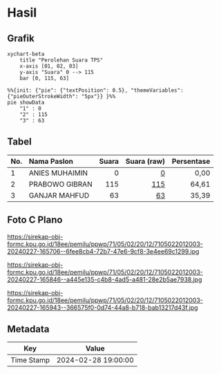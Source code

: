 # Hasil

## Grafik

```mermaid
xychart-beta
    title "Perolehan Suara TPS"
    x-axis [01, 02, 03]
    y-axis "Suara" 0 --> 115
    bar [0, 115, 63]
```

```mermaid
%%{init: {"pie": {"textPosition": 0.5}, "themeVariables": {"pieOuterStrokeWidth": "5px"}} }%%
pie showData
    "1" : 0
    "2" : 115
    "3" : 63
```

## Tabel

| No. | Nama Paslon    | Suara | Suara (raw) | Persentase |
|:--- |:-------------- | -----:| -----------:| ----------:|
| 1   | ANIES MUHAIMIN | 0     | [0][p-1]    | 0,00       |
| 2   | PRABOWO GIBRAN | 115   | [115][p-2]  | 64,61      |
| 3   | GANJAR MAHFUD  | 63    | [63][p-3]   | 35,39      |


[p-1]: https://github.com/gigit-pemilu/pemilu-2024-71-sulawesi-utara/blob/main/pilpres/hitung-suara/sub/71-sulawesi-utara/sub/05-minahasa-selatan/sub/02-tompaso-baru/sub/2012-kinalawiran/sub/003-tps/sub/paslon-1.txt
[p-2]: https://github.com/gigit-pemilu/pemilu-2024-71-sulawesi-utara/blob/main/pilpres/hitung-suara/sub/71-sulawesi-utara/sub/05-minahasa-selatan/sub/02-tompaso-baru/sub/2012-kinalawiran/sub/003-tps/sub/paslon-2.txt
[p-3]: https://github.com/gigit-pemilu/pemilu-2024-71-sulawesi-utara/blob/main/pilpres/hitung-suara/sub/71-sulawesi-utara/sub/05-minahasa-selatan/sub/02-tompaso-baru/sub/2012-kinalawiran/sub/003-tps/sub/paslon-3.txt

## Foto C Plano

https://sirekap-obj-formc.kpu.go.id/18ee/pemilu/ppwp/71/05/02/20/12/7105022012003-20240227-165706--6fee8cb4-72b7-47e6-9cf8-3e4ee69c1299.jpg

https://sirekap-obj-formc.kpu.go.id/18ee/pemilu/ppwp/71/05/02/20/12/7105022012003-20240227-165846--a445e135-c4b8-4ad5-a481-28e2b5ae7938.jpg

https://sirekap-obj-formc.kpu.go.id/18ee/pemilu/ppwp/71/05/02/20/12/7105022012003-20240227-165943--366575f0-0d74-44a8-b718-bab13217d43f.jpg


## Metadata

| Key        | Value               |
| ---------- | ------------------- |
| Time Stamp | 2024-02-28 19:00:00 |



